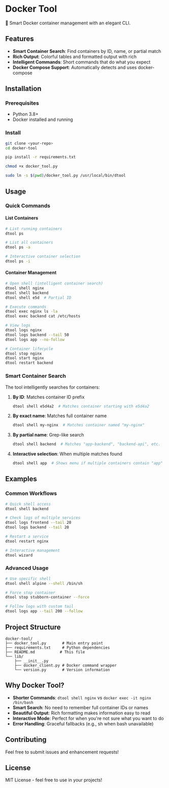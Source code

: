 # Docker Tool

🐳 Smart Docker container management with an elegant CLI.

## Features

- **Smart Container Search**: Find containers by ID, name, or partial match
- **Rich Output**: Colorful tables and formatted output with rich
- **Intelligent Commands**: Short commands that do what you expect
- **Docker Compose Support**: Automatically detects and uses docker-compose

## Installation

### Prerequisites

- Python 3.8+
- Docker installed and running

### Install

```bash
git clone <your-repo>
cd docker-tool

pip install -r requirements.txt

chmod +x docker_tool.py

sudo ln -s $(pwd)/docker_tool.py /usr/local/bin/dtool
```

## Usage

### Quick Commands

#### List Containers

```bash
# List running containers
dtool ps

# List all containers
dtool ps -a

# Interactive container selection
dtool ps -i
```

#### Container Management

```bash
# Open shell (intelligent container search)
dtool shell nginx
dtool shell backend
dtool shell e5d  # Partial ID

# Execute commands
dtool exec nginx ls -la
dtool exec backend cat /etc/hosts

# View logs
dtool logs nginx
dtool logs backend --tail 50
dtool logs app --no-follow

# Container lifecycle
dtool stop nginx
dtool start nginx
dtool restart backend
```

### Smart Container Search

The tool intelligently searches for containers:

1. **By ID**: Matches container ID prefix
   ```bash
   dtool shell e5d4a2  # Matches container starting with e5d4a2
   ```

2. **By exact name**: Matches full container name
   ```bash
   dtool shell my-nginx  # Matches container named "my-nginx"
   ```

3. **By partial name**: Grep-like search
   ```bash
   dtool shell backend  # Matches "app-backend", "backend-api", etc.
   ```

4. **Interactive selection**: When multiple matches found
   ```bash
   dtool shell app  # Shows menu if multiple containers contain "app"
   ```

## Examples

### Common Workflows

```bash
# Quick shell access
dtool shell backend

# Check logs of multiple services
dtool logs frontend --tail 20
dtool logs backend --tail 20

# Restart a service
dtool restart nginx

# Interactive management
dtool wizard
```

### Advanced Usage

```bash
# Use specific shell
dtool shell alpine --shell /bin/sh

# Force stop container
dtool stop stubborn-container --force

# Follow logs with custom tail
dtool logs app --tail 200 --follow
```

## Project Structure

```
docker-tool/
├── docker_tool.py       # Main entry point
├── requirements.txt     # Python dependencies
├── README.md           # This file
└── lib/
    ├── __init__.py
    ├── docker_client.py # Docker command wrapper
    └── version.py       # Version information
```

## Why Docker Tool?

- **Shorter Commands**: `dtool shell nginx` vs `docker exec -it nginx /bin/bash`
- **Smart Search**: No need to remember full container IDs or names
- **Beautiful Output**: Rich formatting makes information easy to read
- **Interactive Mode**: Perfect for when you're not sure what you want to do
- **Error Handling**: Graceful fallbacks (e.g., sh when bash unavailable)

## Contributing

Feel free to submit issues and enhancement requests!

## License

MIT License - feel free to use in your projects!